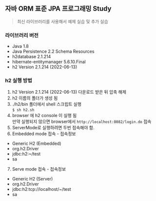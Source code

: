## 자바 ORM 표준 JPA 프로그래밍 Study

> 최신 라이브러리를 사용해서 예제 실습 및 추가 실습


### 라이브러리 버전
- Java 1.8
- Java Persistence 2.2 Schema Resources
- h2database 2.1.214
- hibernate-entitymanager 5.6.10.Final
- h2 Version 2.1.214 (2022-06-13)


### h2 실행 방법
1. h2 Version 2.1.214 (2022-06-13) 다운로드 받은 뒤 압축 해제
2. h2 이름의 폴더가 생성 됨
3. ./h2/bin 폴더에서 shell 스크립트 실행  
`$ sh h2.sh`
4. browser 에 h2 console 이 실행 됨  
만약 실행되지 않으면 browser에서  `http://localhost:8082/login.do` 접속
5. ServerMode로 실행하려면 두번 접속해야 함. 
6. Embedded mode 접속 - 접속정보
- Generic H2 (Embedded)
- org.h2.Driver
- jdbc:h2:~/test
- sa 
7. Serve mode 접속 - 접속정보
- Generic H2 (Server)
- org.h2.Driver
- jdbc:h2:tcp://localhost/~/test
- sa 
